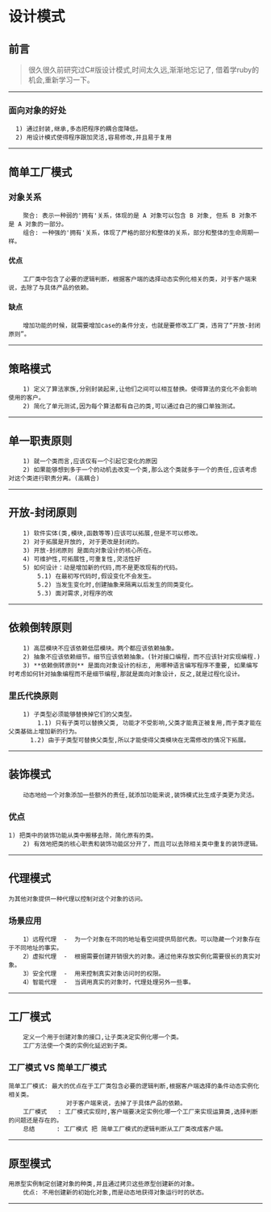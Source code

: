 # 设计模式 #
## 前言 ##
> 很久很久前研究过C#版设计模式,时间太久远,渐渐地忘记了, 借着学ruby的机会,重新学习一下。
********

### 面向对象的好处 ###
      1) 通过封装,继承,多态把程序的耦合度降低。
      2) 用设计模式使得程序跟加灵活,容易修改,并且易于复用
********

## 简单工厂模式 ##
### 对象关系 ###
		聚合: 表示一种弱的'拥有'关系，体现的是 A 对象可以包含 B 对象, 但系 B 对象不是 A 对象的一部分。
		组合: 一种强的'拥有'关系，体现了严格的部分和整体的关系，部分和整体的生命周期一样。

#### 优点 ####
		工厂类中包含了必要的逻辑判断，根据客户端的选择动态实例化相关的类，对于客户端来说，去除了与具体产品的依赖。
#### 缺点 ####
		增加功能的时候，就需要增加case的条件分支，也就是要修改工厂类，违背了“开放-封闭原则”。
********

## 策略模式 ##
		1) 定义了算法家族,分别封装起来,让他们之间可以相互替换。使得算法的变化不会影响使用的客户。
		2) 简化了单元测试,因为每个算法都有自己的类,可以通过自己的接口单独测试。
********

## 单一职责原则 ##
		1) 就一个类而言,应该仅有一个引起它变化的原因
		2) 如果能够想到多于一个的动机去改变一个类,那么这个类就多于一个的责任,应该考虑对这个类进行职责分离。(高耦合)
********

## 开放-封闭原则 ##
		1) 软件实体(类,模块,函数等等)应该可以拓展,但是不可以修改。
		2) 对于拓展是开放的, 对于更改是封闭的。
		3) 开放-封闭原则 是面向对象设计的核心所在。
		4) 可维护性,可拓展性,可重复性,灵活性好
		5) 如何设计：动是增加新的代码,而不是更改现有的代码。
			5.1) 在最初写代码时,假设变化不会发生。
			5.2) 当发生变化时,创建抽象来隔离以后发生的同类变化。
			5.3) 面对需求,对程序的改
********

## 依赖倒转原则 ##
		1) 高层模块不应该依赖低层模块。两个都应该依赖抽象。
		2) 抽象不应该依赖细节。细节应该依赖抽象。(针对接口编程，而不应该针对实现编程.)
		3) **依赖倒转原则** 是面向对象设计的标志, 用哪种语言编写程序不重要, 如果编写时考虑如何针对抽象编程而不是细节编程,那就是面向对象设计，反之,就是过程化设计。
### 里氏代换原则 ###
		1) 子类型必须能够替换掉它们的父类型。
			1.1) 只有子类可以替换父类, 功能才不受影响,父类才能真正被复用,而子类才能在父类基础上增加新的行为。
		  1.2) 由于子类型可替换父类型,所以才能使得父类模块在无需修改的情况下拓展。
********

## 装饰模式 ##
		动态地给一个对象添加一些额外的责任,就添加功能来说,装饰模式比生成子类更为灵活。
### 优点 ###
    1) 把类中的装饰功能从类中搬移去除，简化原有的类。
		2) 有效地把类的核心职责和装饰功能区分开了，而且可以去除相关类中重复的装饰逻辑。
********

## 代理模式 ##
    为其他对象提供一种代理以控制对这个对象的访问。
### 场景应用 ###
		1）远程代理  -  为一个对象在不同的地址看空间提供局部代表。可以隐藏一个对象存在于不同地址的事实。
		2）虚拟代理  -  根据需要创建开销很大的对象。通过他来存放实例化需要很长的真实对象。
		3）安全代理  -  用来控制真实对象访问时的权限。
		4）智能代理  -  当调用真实的对象时，代理处理另外一些事。
********

## 工厂模式 ##
		定义一个用于创建对象的接口,让子类决定实例化哪一个类。
		工厂方法使一个类的实例化延迟到子类。
### 工厂模式 VS 简单工厂模式 ###
    简单工厂模式: 最大的优点在于工厂类包含必要的逻辑判断,根据客户端选择的条件动态实例化相关类。
		            对于客户端来说，去掉了于具体产品的依赖。
		工厂模式   : 工厂模式实现时,客户端要决定实例化哪一个工厂来实现运算类,选择判断的问题还是存在的。
		总结      : 工厂模式 把 简单工厂模式的逻辑判断从工厂类改成客户端。
********

## 原型模式 ##
    用原型实例制定创建对象的种类,并且通过拷贝这些原型创建新的对象。
		优点: 不用创建新的初始化对象,而是动态地获得对象运行时的状态。
********


